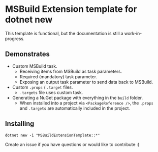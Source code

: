 # MSBuild Extension template for dotnet new

This template is functional, but the documentation is still a work-in-progress. 

## Demonstrates

* Custom MSBuild task.
    * Receiving items from MSBuild as task parameters.
    * Required (mandatory) task parameter.
    * Exposing an output task parameter to send data back to MSBuild.
* Custom `.props` / `.target` files.
    * `.targets` file uses custom task.
* Generating a NuGet package with everything in the `build` folder.
    * When installed into a project via `<PackageReference />`, the `.props` and `.targets` are automatically included in the project.

## Installing

`dotnet new -i "MSBuildExtensionTemplate::*"`

Create an issue if you have questions or would like to contribute :)
